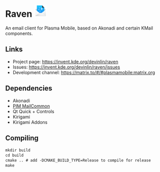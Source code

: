 <!--
- SPDX-FileCopyrightText: None
- SPDX-License-Identifier: CC0-1.0
-->

# Raven <img src="raven.svg" width="40" />

An email client for Plasma Mobile, based on Akonadi and certain KMail components.

## Links
* Project page: https://invent.kde.org/devinlin/raven
* Issues: https://invent.kde.org/devinlin/raven/issues
* Development channel: https://matrix.to/#/#plasmamobile:matrix.org

## Dependencies
* Akonadi
* [PIM MailCommon](https://invent.kde.org/pim/mailcommon)
* Qt Quick + Controls
* Kirigami
* Kirigami Addons

## Compiling

```
mkdir build
cd build
cmake .. # add -DCMAKE_BUILD_TYPE=Release to compile for release
make
```
